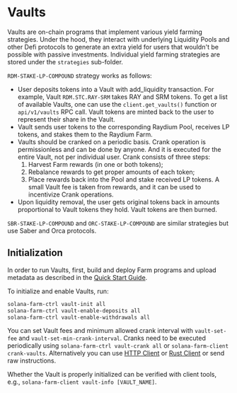 # Vaults

Vaults are on-chain programs that implement various yield farming strategies. Under the hood, they interact with underlying Liquidity Pools and other Defi protocols to generate an extra yield for users that wouldn't be possible with passive investments. Individual yield farming strategies are stored under the `strategies` sub-folder.

`RDM-STAKE-LP-COMPOUND` strategy works as follows:

- User deposits tokens into a Vault with add_liquidity transaction. For example, Vault `RDM.STC.RAY-SRM` takes RAY and SRM tokens. To get a list of available Vaults, one can use the `client.get_vaults()` function or `api/v1/vaults` RPC call. Vault tokens are minted back to the user to represent their share in the Vault.
- Vault sends user tokens to the corresponding Raydium Pool, receives LP tokens, and stakes them to the Raydium Farm.
- Vaults should be cranked on a periodic basis. Crank operation is permissionless and can be done by anyone. And it is executed for the entire Vault, not per individual user. Crank consists of three steps:
  1. Harvest Farm rewards (in one or both tokens);
  2. Rebalance rewards to get proper amounts of each token;
  3. Place rewards back into the Pool and stake received LP tokens. A small Vault fee is taken from rewards, and it can be used to incentivize Crank operations.
- Upon liquidity removal, the user gets original tokens back in amounts proportional to Vault tokens they hold. Vault tokens are then burned.

`SBR-STAKE-LP-COMPOUND` and `ORC-STAKE-LP-COMPOUND` are similar strategies but use Saber and Orca protocols.

## Initialization

In order to run Vaults, first, build and deploy Farm programs and upload metadata as described in the [Quick Start Guide](https://github.com/solana-labs/farms/blob/master/docs/quick_start.md).

To initialize and enable Vaults, run:

```sh
solana-farm-ctrl vault-init all
solana-farm-ctrl vault-enable-deposits all
solana-farm-ctrl vault-enable-withdrawals all
```

You can set Vault fees and minimum allowed crank interval with `vault-set-fee` and `vault-set-min-crank-interval`. Cranks need to be executed periodically using `solana-farm-ctrl vault-crank all` or `solana-farm-client crank-vaults`. Alternatively you can use [HTTP Client](https://github.com/solana-labs/farms/blob/master/docs/http_client.md) or [Rust Client](https://github.com/solana-labs/farms/blob/master/docs/rust_client.md) or send raw instructions.

Whether the Vault is properly initialized can be verified with client tools, e.g., `solana-farm-client vault-info [VAULT_NAME]`.
